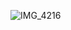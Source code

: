 ![IMG_4216](https://github.com/sabinemm/top-movies/assets/48224989/01894e6c-302f-4c52-ab46-ba64176202c2)
